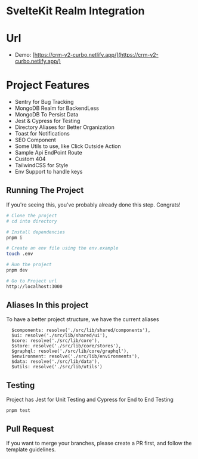# SvelteKit Realm Integration

# Url
- Demo: [https://crm-v2-curbo.netlify.app/](https://crm-v2-curbo.netlify.app/)

# Project Features
- Sentry for Bug Tracking
- MongoDB Realm for BackendLess
- MongoDB To Persist Data
- Jest & Cypress for Testing
- Directory Aliases for Better Organization
- Toast for Notifications
- SEO Component
- Some Utils to use, like Click Outside Action
- Sample Api EndPoint Route
- Custom 404
- TailwindCSS for Style
- Env Support to handle keys

## Running The Project

If you're seeing this, you've probably already done this step. Congrats!

```bash
# Clone the project
# cd into directory

# Install dependencies
pnpm i

# Create an env file using the env.example
touch .env

# Run the project
pnpm dev

# Go to Project url
http://localhost:3000
```

## Aliases In this project

To have a better project structure, we have the current aliases

```
  $components: resolve('./src/lib/shared/components'),
  $ui: resolve('./src/lib/shared/ui'),
  $core: resolve('./src/lib/core'),
  $store: resolve('./src/lib/core/stores'),
  $graphql: resolve('./src/lib/core/graphql'),
  $environment: resolve('./src/lib/environments'),
  $data: resolve('./src/lib/data'),
  $utils: resolve('./src/lib/utils')
```

## Testing

Project has Jest for Unit Testing and Cypress for End to End Testing

```
pnpm test
```

## Pull Request

If you want to merge your branches, please create a PR first, and follow the template guidelines.
